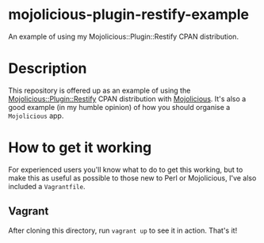 # mojolicious-plugin-restify-example
An example of using my Mojolicious::Plugin::Restify CPAN distribution.

# Description
This repository is offered up as an example of using the
[Mojolicious::Plugin::Restify](https://metacpan.org/pod/Mojolicious::Plugin::Restify)
CPAN distribution with [Mojolicious](https://metacpan.org/pod/Mojolicious). It's
also a good example (in my humble opinion) of how you should organise a
`Mojolicious` app.

# How to get it working
For experienced users you'll know what to do to get this working, but to make
this as useful as possible to those new to Perl or Mojolicious, I've also
included a `Vagrantfile`.

## Vagrant
After cloning this directory, run `vagrant up` to see it in action. That's it!
